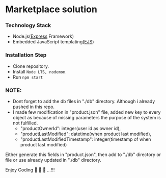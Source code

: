 # Marketplace solution

### Technology Stack
   * Node.js([Express](https://expressjs.com/en/starter/installing.html) Framework)
   * Embedded JavaScript templating([EJS](https://ejs.co/))

### Installation Step
  * Clone repository.
  * Install `Node LTS, nodemon`.
  * Run `npm start`

### NOTE:
  * Dont forget to add the db files in "./db" directory. Although i already pushed in this repo.
  * I made few modification in "product.json" file, added new key to every object as because of missing parameters the purpose of the system is not fulfilled.
    * "productOwnerId": integer(user id as owner id),
    * "productLastModified": datetime(when product last modified),
    * "productLastModifiedTimestamp": integer(timestamp of when product last modified)

  Either generate this fields in "product.json", then add to "./db" directory or file or use already updated in "./db" directory.

Enjoy Coding 🍻 🍻 🍻 ...!!!